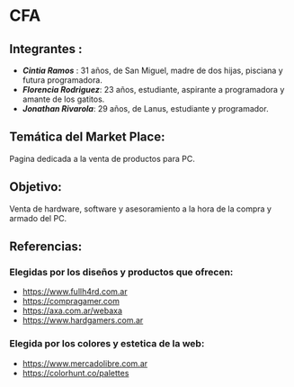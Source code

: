 # CFA



## Integrantes :

- **_Cintia Ramos_** : 31 años, de San Miguel, madre de dos hijas, pisciana y futura programadora.
- **_Florencia Rodriguez_**: 23 años, estudiante, aspirante a programadora y amante de los gatitos.
- **_Jonathan Rivarola_**: 29 años, de Lanus, estudiante y programador.


## Temática del Market Place:
Pagina dedicada a la venta de productos para PC.

## Objetivo:
Venta de hardware, software y asesoramiento a la hora de la compra y armado del PC.

## Referencias:
### Elegidas por los diseños y productos que ofrecen:
- https://www.fullh4rd.com.ar
- https://compragamer.com
- https://axa.com.ar/webaxa
- https://www.hardgamers.com.ar

### Elegida por los colores y estetica de la web:
- https://www.mercadolibre.com.ar
- https://colorhunt.co/palettes
